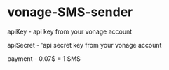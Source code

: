 # vonage-SMS-sender

apiKey - api key from your vonage account


apiSecret -  'api secret key from your vonage account

payment - 0.07$ = 1 SMS
